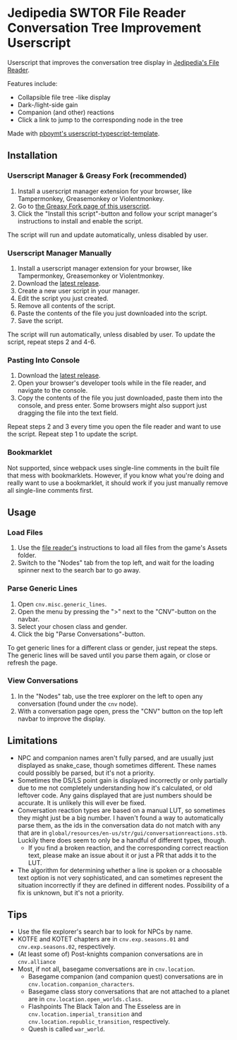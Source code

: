 # Jedipedia SWTOR File Reader Conversation Tree Improvement Userscript

Userscript that improves the conversation tree display in [Jedipedia's File Reader](https://swtor.jedipedia.net/reader).

Features include:

- Collapsible file tree -like display
- Dark-/light-side gain
- Companion (and other) reactions
- Click a link to jump to the corresponding node in the tree

Made with [pboymt's userscript-typescript-template](https://github.com/pboymt/userscript-typescript-template).

## Installation

### Userscript Manager & Greasy Fork (recommended)

1. Install a userscript manager extension for your browser, like Tampermonkey, Greasemonkey or Violentmonkey. 
2. Go to [the Greasy Fork page of this userscript](https://greasyfork.org/en/scripts/487152-jedipedia-file-reader-cnv-tree). 
3. Click the "Install this script"-button and follow your script manager's instructions to install and enable the script. 

The script will run and update automatically, unless disabled by user.

### Userscript Manager Manually

1. Install a userscript manager extension for your browser, like Tampermonkey, Greasemonkey or Violentmonkey. 
2. Download the [latest release](https://github.com/rendurok/jedipedia-file-reader-cnv-tree/releases/latest/download/index.prod.user.js).
3. Create a new user script in your manager. 
4. Edit the script you just created. 
5. Remove all contents of the script. 
6. Paste the contents of the file you just downloaded into the script. 
7. Save the script. 

The script will run automatically, unless disabled by user. To update the script, repeat steps 2 and 4-6. 

### Pasting Into Console

1. Download the [latest release](https://github.com/rendurok/jedipedia-file-reader-cnv-tree/releases/latest/download/index.prod.user.js).
2. Open your browser's developer tools while in the file reader, and navigate to the console.
3. Copy the contents of the file you just downloaded, paste them into the console, and press enter. Some browsers might also support just dragging the file into the text field. 

Repeat steps 2 and 3 every time you open the file reader and want to use the script. Repeat step 1 to update the script. 

### Bookmarklet

Not supported, since webpack uses single-line comments in the built file that mess with bookmarklets. However, if you know what you're doing and really want to use a bookmarklet, it should work if you just manually remove all single-line comments first.

## Usage

### Load Files
  1. Use the [file reader's](https://swtor.jedipedia.net/reader) instructions to load all files from the game's Assets folder.
  2. Switch to the "Nodes" tab from the top left, and wait for the loading spinner next to the search bar to go away.

### Parse Generic Lines
  1. Open `cnv.misc.generic_lines`.
  2. Open the menu by pressing the ">" next to the "CNV"-button on the navbar.
  3. Select your chosen class and gender.
  4. Click the big "Parse Conversations"-button.

To get generic lines for a different class or gender, just repeat the steps. The generic lines will be saved until you parse them again, or close or refresh the page.

### View Conversations
  1. In the "Nodes" tab, use the tree explorer on the left to open any conversation (found under the `cnv` node).
  2. With a conversation page open, press the "CNV" button on the top left navbar to improve the display.

## Limitations

- NPC and companion names aren't fully parsed, and are usually just displayed as snake_case, though sometimes different. These names could possibly be parsed, but it's not a priority.
- Sometimes the DS/LS point gain is displayed incorrectly or only partially due to me not completely understanding how it's calculated, or old leftover code. Any gains displayed that are just numbers should be accurate. It is unlikely this will ever be fixed.
- Conversation reaction types are based on a manual LUT, so sometimes they might just be a big number. I haven't found a way to automatically parse them, as the ids in the conversation data do not match with any that are in `global/resources/en-us/str/gui/conversationreactions.stb`. Luckily there does seem to only be a handful of different types, though.
  - If you find a broken reaction, and the corresponding correct reaction text, please make an issue about it or just a PR that adds it to the LUT. 
- The algorithm for determining whether a line is spoken or a choosable text option is not very sophisticated, and can sometimes represent the situation incorrectly if they are defined in different nodes. Possibility of a fix is unknown, but it's not a priority. 

## Tips

- Use the file explorer's search bar to look for NPCs by name.
- KOTFE and KOTET chapters are in `cnv.exp.seasons.01` and `cnv.exp.seasons.02`, respectively.
- (At least some of) Post-knights companion conversations are in `cnv.alliance`
- Most, if not all, basegame conversations are in `cnv.location`.
  - Basegame companion (and companion quest) conversations are in `cnv.location.companion_characters`.
  - Basegame class story conversations that are not attached to a planet are in `cnv.location.open_worlds.class`.
  - Flashpoints The Black Talon and The Esseless are in `cnv.location.imperial_transition` and `cnv.location.republic_transition`, respectively.
  - Quesh is called `war_world`.
